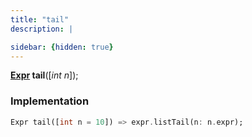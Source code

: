 ```yaml
---
title: "tail"
description: |

sidebar: {hidden: true}
---
```

<span class="dart-code"><strong>[Expr] tail</strong>([<i><span class="nobr">int n</span></i>]);</span>


### Implementation
```dart
Expr tail([int n = 10]) => expr.listTail(n: n.expr);
```

[Expr]: /reference/classes/expr/